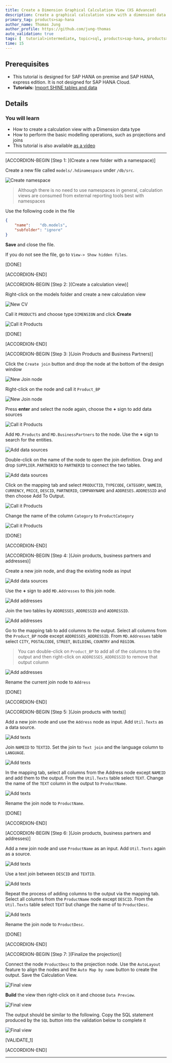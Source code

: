 ```yaml
---
title: Create a Dimension Graphical Calculation View (XS Advanced)
description: Create a graphical calculation view with a dimension data type.
primary_tag: products>sap-hana
author_name: Thomas Jung
author_profile: https://github.com/jung-thomas
auto_validation: true
tags: [  tutorial>intermediate, topic>sql, products>sap-hana, products>sap-hana\,-express-edition   ]
time: 15
---
```

## Prerequisites  
- This tutorial is designed for SAP HANA on premise and SAP HANA, express edition. It is not designed for SAP HANA Cloud.
- **Tutorials:** [Import SHINE tables and data](https://developers.sap.com/tutorials/xsa-import-shine-data.html)

## Details
### You will learn  
- How to create a calculation view with a Dimension data type
- How to perform the basic modelling operations, such as projections and joins
- This tutorial is also available [as a video](https://www.youtube.com/watch?v=HEiyR7clkrQ)

---

[ACCORDION-BEGIN [Step 1: ](Create a new folder with a namespace)]

Create a new file called `models/.hdinamespace` under `/db/src`.

![Create namespace](hdi.png)

> Although there is no need to use namespaces in general, calculation views are consumed from external reporting tools best with namespaces

Use the following code in the file

```JSON
{
    "name":    "db.models",
    "subfolder": "ignore"
}

```

**Save** and close the file.

If you do not see the file, go to `View-> Show hidden files`.

[DONE]

[ACCORDION-END]

[ACCORDION-BEGIN [Step 2: ](Create a calculation view)]

Right-click on the models folder and create a new calculation view

![New CV](1.png)

Call it `PRODUCTS` and choose type `DIMENSION` and click **Create**

![Call it Products](2.png)

[DONE]

[ACCORDION-END]

[ACCORDION-BEGIN [Step 3: ](Join Products and Business Partners)]

Click the `Create join` button and drop the node at the bottom of the design window

![New Join node](join1.gif)

Right-click on the node and call it `Product_BP`

![New Join node](rename.png)

Press **enter** and select the node again, choose the **+** sign to add data sources

![Call it Products](4.png)

Add `MD.Products` and `MD.BusinessPartners` to the node. Use the **+** sign to search for the entities.

![Add data sources](a1.gif)

Double-click on the name of the node to open the join definition. Drag and drop `SUPPLIER.PARTNERID` to `PARTNERID` to connect the two tables.

![Add data sources](a2.gif)

Click on the mapping tab and select `PRODUCTID`, `TYPECODE`, `CATEGORY`, `NAMEID`, `CURRENCY`, `PRICE`,  `DESCID`, `PARTNERID`, `COMPANYNAME` and `ADDRESES.ADDRESSID` and then choose Add To Output.

![Call it Products](6.png)

Change the name of the column `Category` to `ProductCategory`

![Call it Products](7.png)

[DONE]

[ACCORDION-END]

[ACCORDION-BEGIN [Step 4: ](Join products, business partners and addresses)]

Create a new join node, and drag the existing node as input

![Add data sources](a3.gif)

Use the **+** sign to add `MD.Addresses` to this join node.

![Add addresses](8.png)

Join the two tables by `ADDRESSES_ADDRESSID` and `ADDRESSID`.

![Add addresses](9.png)

Go to the mapping tab to add columns to the output. Select all columns from the `Product_BP` node except `ADDRESSES_ADDRESSID`. From `MD.Addresses` table select  `CITY`, `POSTALCODE`, `STREET`, `BUILDING`, `COUNTRY` and `REGION`.

> You can double-click on `Product_BP` to add all of the columns to the output and then right-click on `ADDRESSES_ADDRESSID` to remove that output column

![Add addresses](10.png)

Rename the current join node to `Address`

[DONE]

[ACCORDION-END]


[ACCORDION-BEGIN [Step 5: ](Join products with texts)]

Add a new join node and use the `Address` node as input. Add `Util.Texts` as a data source.

![Add texts](11.png)

Join `NAMEID` to `TEXTID`. Set the join to `Text join`  and the language column to `LANGUAGE`.

![Add texts](12.png)

In the mapping tab, select all columns from the Address node except `NAMEID` and add them to the output. From the `Util.Texts` table select `TEXT`.
Change the name of the `TEXT` column in the output to `ProductName`.

![Add texts](13.png)

Rename the join node to `ProductName`.

[DONE]

[ACCORDION-END]


[ACCORDION-BEGIN [Step 6: ](Join products, business partners and addresses)]

Add a new join node and use `ProductName` as an input. Add `Util.Texts` again as a source.

![Add texts](11.png)

Use a text join between `DESCID` and `TEXTID`.

![Add texts](14.png)

Repeat the process of adding columns to the output via the mapping tab. Select all columns from the `ProductName` node except `DESCID`. From the `Util.Texts` table select `TEXT` but change the name of  to `ProductDesc`.

![Add texts](15.png)

Rename the join node to `ProductDesc`.

[DONE]

[ACCORDION-END]

[ACCORDION-BEGIN [Step 7: ](Finalize the projection)]

Connect the node `ProductDesc` to the projection node. Use the `AutoLayout` feature to align the nodes and the `Auto Map by name` button to create the output.  Save the Calculation View.

![Final view](final.png)

**Build** the view then right-click on it and choose `Data Preview`.

![Final view](17.png)

The output should be similar to the following. Copy the SQL statement produced by the `SQL` button into the validation below to complete it

![Final view](sql.png)

[VALIDATE_1]

[ACCORDION-END]


---
